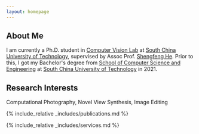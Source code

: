 ```yaml
---
layout: homepage
---
```


## About Me

I am currently a Ph.D. student in [Computer Vision Lab](http://www.shengfenghe.com/group/) at [South China University of Technology](https://www.scut.edu.cn/), supervised by Assoc Prof. [Shengfeng He](http://www.shengfenghe.com/).
Prior to this, I got my Bachelor's degree from [School of Computer Science and Engineering](http://www2.scut.edu.cn/cs/) at [South China University of Technology](https://www.scut.edu.cn/) in 2021.

## Research Interests

Computational Photography, Novel View Synthesis, Image Editing

{% include_relative _includes/publications.md %}

{% include_relative _includes/services.md %}

